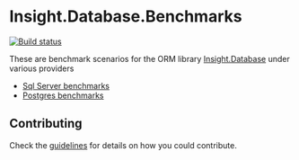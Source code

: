 # Insight.Database.Benchmarks

[![Build status][build-svg]][build]

These are benchmark scenarios for the ORM library [Insight.Database](https://github.com/jonwagner/Insight.Database) under various providers

- [Sql Server benchmarks](benchmarks\Insight.Database.Benchmarks.SqlServer\README.md)
- [Postgres benchmarks](benchmarks\Insight.Database.Benchmarks.Postgres\README.md)

## Contributing

Check the [guidelines](.github\CONTRIBUTING.md) for details on how you could contribute.

[build]: https://ci.appveyor.com/project/Jaxelr/insight-database-benchmark/branch/master?fullLog=true
[build-svg]: https://ci.appveyor.com/api/projects/status/u7f3dxi8aaw02l0y?svg=true
